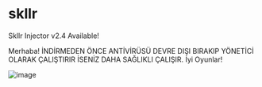 # skllr
Skllr Injector v2.4 Available!


Merhaba! İNDİRMEDEN ÖNCE ANTİVİRÜSÜ DEVRE DIŞI BIRAKIP YÖNETİCİ OLARAK ÇALIŞTIRIR İSENİZ DAHA SAĞLIKLI ÇALIŞIR. İyi Oyunlar!

![image](https://user-images.githubusercontent.com/114495844/219899918-330f16e4-e702-4410-bedb-0fe5a3f33b65.png)
